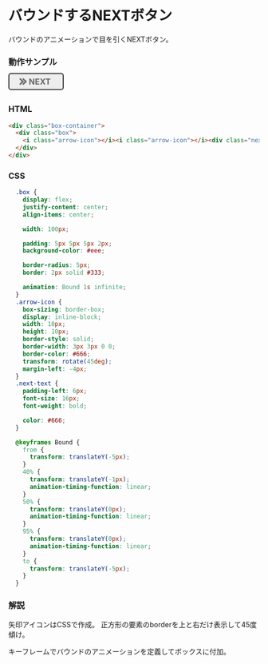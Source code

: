 # バウンドするNEXTボタン

バウンドのアニメーションで目を引くNEXTボタン。

### 動作サンプル

<style>
  .box {
    display: flex;
    justify-content: center;
    align-items: center;

    width: 100px;

    padding: 5px 5px 5px 2px;
    background-color: #eee;

    border-radius: 5px;
    border: 2px solid #333;

    animation: Bound 1s infinite;
  }
  .arrow-icon {
    box-sizing: border-box;
    display: inline-block;
    width: 10px;
    height: 10px;
    border-style: solid;
    border-width: 3px 3px 0 0;
    border-color: #666;
    transform: rotate(45deg);
    margin-left: -4px;
  }
  .next-text {
    padding-left: 6px;
    font-size: 16px;
    font-weight: bold;

    color: #666;
  }

  @keyframes Bound {
    from {
      transform: translateY(-5px);
    }
    40% {
      transform: translateY(-1px);
      animation-timing-function: linear;
    }
    50% {
      transform: translateY(0px);
      animation-timing-function: linear;
    }
    95% {
      transform: translateY(0px);
      animation-timing-function: linear;
    }
    to {
      transform: translateY(-5px);
    }
  }
</style>

<div class="box-container">
  <div class="box">
    <i class="arrow-icon"></i><i class="arrow-icon"></i><div class="next-text">NEXT</div>
  </div>
</div>

### HTML
```html
<div class="box-container">
  <div class="box">
    <i class="arrow-icon"></i><i class="arrow-icon"></i><div class="next-text">NEXT</div>
  </div>
</div>
```

### CSS
```css
  .box {
    display: flex;
    justify-content: center;
    align-items: center;

    width: 100px;

    padding: 5px 5px 5px 2px;
    background-color: #eee;

    border-radius: 5px;
    border: 2px solid #333;

    animation: Bound 1s infinite;
  }
  .arrow-icon {
    box-sizing: border-box;
    display: inline-block;
    width: 10px;
    height: 10px;
    border-style: solid;
    border-width: 3px 3px 0 0;
    border-color: #666;
    transform: rotate(45deg);
    margin-left: -4px;
  }
  .next-text {
    padding-left: 6px;
    font-size: 16px;
    font-weight: bold;

    color: #666;
  }

  @keyframes Bound {
    from {
      transform: translateY(-5px);
    }
    40% {
      transform: translateY(-1px);
      animation-timing-function: linear;
    }
    50% {
      transform: translateY(0px);
      animation-timing-function: linear;
    }
    95% {
      transform: translateY(0px);
      animation-timing-function: linear;
    }
    to {
      transform: translateY(-5px);
    }
  }
```

### 解説
矢印アイコンはCSSで作成。
正方形の要素のborderを上と右だけ表示して45度傾け。

キーフレームでバウンドのアニメーションを定義してボックスに付加。


